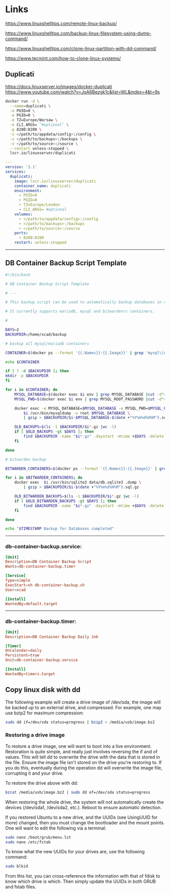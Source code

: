 # Links

https://www.linuxshelltips.com/remote-linux-backup/

https://www.linuxshelltips.com/backup-linux-filesystem-using-dump-command/

https://www.linuxshelltips.com/clone-linux-partition-with-dd-command/

https://www.tecmint.com/how-to-clone-linux-systems/

## Duplicati

https://docs.linuxserver.io/images/docker-duplicati
https://www.youtube.com/watch?v=JoA6Bezgk1c&list=WL&index=4&t=9s

```sh
docker run -d \
  --name=duplicati \
  -e PUID=0 \
  -e PGID=0 \
  -e TZ=Europe/Warsaw \
  -e CLI_ARGS= `#optional` \
  -p 8200:8200 \
  -v </path/to/appdata/config>:/config \
  -v </path/to/backups>:/backups \
  -v </path/to/source>:/source \
  --restart unless-stopped \
  lscr.io/linuxserver/duplicati
```

```yaml
---
version: '2.1'
services:
  duplicati:
    image: lscr.io/linuxserver/duplicati
    container_name: duplicati
    environment:
      - PUID=0
      - PGID=0
      - TZ=Europe/London
      - CLI_ARGS= #optional
    volumes:
      - </path/to/appdata/config>:/config
      - </path/to/backups>:/backups
      - </path/to/source>:/source
    ports:
      - 8200:8200
    restart: unless-stopped
```

---

## DB Container Backup Script Template

```sh
#!/bin/bash

# DB Container Backup Script Template

# ---

# This backup script can be used to automatically backup databases in docker containers.

# It currently supports mariadb, mysql and bitwardenrs containers.

#

DAYS=2
BACKUPDIR=/home/xcad/backup

# backup all mysql/mariadb containers

CONTAINER=$(docker ps --format '{{.Names}}:{{.Image}}' | grep 'mysql\|mariadb' | cut -d":" -f1)

echo $CONTAINER

if [ ! -d $BACKUPDIR ]; then
mkdir -p $BACKUPDIR
fi

for i in $CONTAINER; do
    MYSQL_DATABASE=$(docker exec $i env | grep MYSQL_DATABASE |cut -d"=" -f2)
    MYSQL_PWD=$(docker exec $i env | grep MYSQL_ROOT_PASSWORD |cut -d"=" -f2)

    docker exec -e MYSQL_DATABASE=$MYSQL_DATABASE -e MYSQL_PWD=$MYSQL_PWD \
        $i /usr/bin/mysqldump -u root $MYSQL_DATABASE \
        | gzip > $BACKUPDIR/$i-$MYSQL_DATABASE-$(date +"%Y%m%d%H%M").sql.gz

    OLD_BACKUPS=$(ls -1 $BACKUPDIR/$i*.gz |wc -l)
    if [ $OLD_BACKUPS -gt $DAYS ]; then
        find $BACKUPDIR -name "$i*.gz" -daystart -mtime +$DAYS -delete
    fi

done

# bitwarden backup

BITWARDEN_CONTAINERS=$(docker ps --format '{{.Names}}:{{.Image}}' | grep 'bitwardenrs' | cut -d":" -f1)

for i in $BITWARDEN_CONTAINERS; do
    docker exec  $i /usr/bin/sqlite3 data/db.sqlite3 .dump \
        | gzip > $BACKUPDIR/$i-$(date +"%Y%m%d%H%M").sql.gz

    OLD_BITWARDEN_BACKUPS=$(ls -1 $BACKUPDIR/$i*.gz |wc -l)
    if [ $OLD_BITWARDEN_BACKUPS -gt $DAYS ]; then
        find $BACKUPDIR -name "$i*.gz" -daystart -mtime +$DAYS -delete
    fi

done

echo "$TIMESTAMP Backup for Databases completed"
```

---

### db-container-backup.service:

```toml
[Unit]
Description=DB Container Backup Script
Wants=db-container-backup.timer

[Service]
Type=simple
ExecStart=sh db-container-backup.sh
User=xcad

[Install]
WantedBy=default.target
```

---

### db-container-backup.timer:

```toml
[Unit]
Description=DB Container Backup Daily Job

[Timer]
OnCalendar=daily
Persistent=true
Unit=db-container-backup.service

[Install]
WantedBy=timers.target
```

## Copy linux disk with dd

The following example will create a drive image of /dev/sda, the image will be backed up to an external drive, and compressed. For example, one may use bzip2 for maximum compression:

```sh
sudo dd if=/dev/sda status=progress | bzip2 > /media/usb/image.bz2
```

### Restoring a drive image

To restore a drive image, one will want to boot into a live environment. Restoration is quite simple, and really just involves reversing the if and of values. This will tell dd to overwrite the drive with the data that is stored in the file. Ensure the image file isn't stored on the drive you're restoring to. If you do this, eventually during the operation dd will overwrite the image file, corrupting it and your drive.

To restore the drive above with dd:

```sh
bzcat /media/usb/image.bz2 | sudo dd of=/dev/sda status=progress
```

When restoring the whole drive, the system will not automatically create the devices (/dev/sda1, /dev/sda2, etc.). Reboot to ensure automatic detection.

If you restored Ubuntu to a new drive, and the UUIDs (see UsingUUID for more) changed, then you must change the bootloader and the mount points. One will want to edit the following via a terminal:

```sh
sudo nano /boot/grub/menu.lst
sudo nano /etc/fstab
```

To know what the new UUIDs for your drives are, use the following command:

```sh
sudo blkid
```
 
From this list, you can cross-reference the information with that of fdisk to know which drive is which. Then simply update the UUIDs in both GRUB and fstab files.